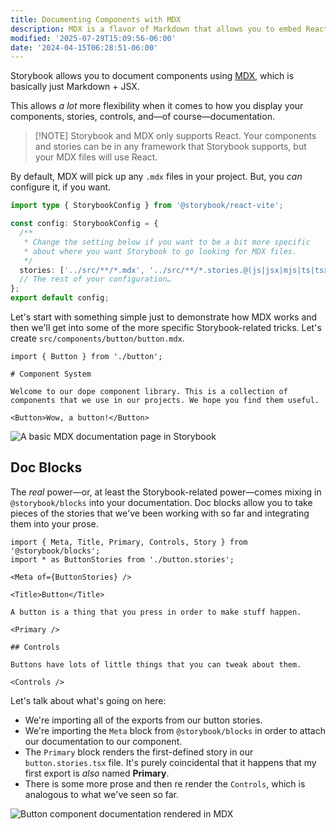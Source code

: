 ```yaml
---
title: Documenting Components with MDX
description: MDX is a flavor of Markdown that allows you to embed React components.
modified: '2025-07-29T15:09:56-06:00'
date: '2024-04-15T06:28:51-06:00'
---
```


Storybook allows you to document components using [MDX](https://mdxjs.com/), which is basically just Markdown + JSX.

This allows _a lot_ more flexibility when it comes to how you display your components, stories, controls, and—of course—documentation.

> [!NOTE] Storybook and MDX only supports React.
> Your components and stories can be in any framework that Storybook supports, but your MDX files will use React.

By default, MDX will pick up any `.mdx` files in your project. But, you _can_ configure it, if you want.

```ts
import type { StorybookConfig } from '@storybook/react-vite';

const config: StorybookConfig = {
  /**
   * Change the setting below if you want to be a bit more specific
   * about where you want Storybook to go looking for MDX files.
   */
  stories: ['../src/**/*.mdx', '../src/**/*.stories.@(js|jsx|mjs|ts|tsx)'],
  // The rest of your configuration…
};
export default config;
```

Let's start with something simple just to demonstrate how MDX works and then we'll get into some of the more specific Storybook-related tricks. Let's create `src/components/button/button.mdx`.

```mdx
import { Button } from './button';

# Component System

Welcome to our dope component library. This is a collection of components that we use in our projects. We hope you find them useful.

<Button>Wow, a button!</Button>
```

![A basic MDX documentation page in Storybook](assets/storybook-mdx-basic@2x.png)

## Doc Blocks

The _real_ power—or, at least the Storybook-related power—comes mixing in `@storybook/blocks` into your documentation. Doc blocks allow you to take pieces of the stories that we've been working with so far and integrating them into your prose.

```mdx
import { Meta, Title, Primary, Controls, Story } from '@storybook/blocks';
import * as ButtonStories from './button.stories';

<Meta of={ButtonStories} />

<Title>Button</Title>

A button is a thing that you press in order to make stuff happen.

<Primary />

## Controls

Buttons have lots of little things that you can tweak about them.

<Controls />
```

Let's talk about what's going on here:

- We're importing all of the exports from our button stories.
- We're importing the `Meta` block from `@storybook/blocks` in order to attach our documentation to our component.
- The `Primary` block renders the first-defined story in our `button.stories.tsx` file. It's purely coincidental that it happens that my first export is _also_ named **Primary**.
- There is some more prose and then re render the `Controls`, which is analogous to what we've seen so far.

![Button component documentation rendered in MDX](assets/storybook-button-mdx.png)
